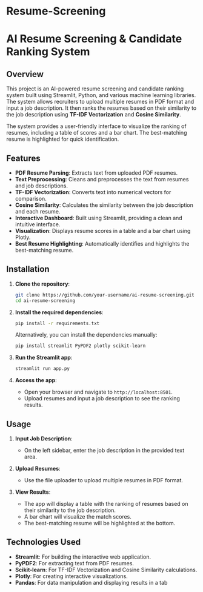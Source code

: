 # Resume-Screening
# AI Resume Screening & Candidate Ranking System

## Overview

This project is an AI-powered resume screening and candidate ranking system built using Streamlit, Python, and various machine learning libraries. The system allows recruiters to upload multiple resumes in PDF format and input a job description. It then ranks the resumes based on their similarity to the job description using **TF-IDF Vectorization** and **Cosine Similarity**.

The system provides a user-friendly interface to visualize the ranking of resumes, including a table of scores and a bar chart. The best-matching resume is highlighted for quick identification.

## Features

- **PDF Resume Parsing**: Extracts text from uploaded PDF resumes.
- **Text Preprocessing**: Cleans and preprocesses the text from resumes and job descriptions.
- **TF-IDF Vectorization**: Converts text into numerical vectors for comparison.
- **Cosine Similarity**: Calculates the similarity between the job description and each resume.
- **Interactive Dashboard**: Built using Streamlit, providing a clean and intuitive interface.
- **Visualization**: Displays resume scores in a table and a bar chart using Plotly.
- **Best Resume Highlighting**: Automatically identifies and highlights the best-matching resume.

## Installation

1. **Clone the repository**:
   ```bash
   git clone https://github.com/your-username/ai-resume-screening.git
   cd ai-resume-screening
   ```

2. **Install the required dependencies**:
   ```bash
   pip install -r requirements.txt
   ```

   Alternatively, you can install the dependencies manually:
   ```bash
   pip install streamlit PyPDF2 plotly scikit-learn
   ```

3. **Run the Streamlit app**:
   ```bash
   streamlit run app.py
   ```

4. **Access the app**:
   - Open your browser and navigate to `http://localhost:8501`.
   - Upload resumes and input a job description to see the ranking results.

## Usage

1. **Input Job Description**:
   - On the left sidebar, enter the job description in the provided text area.

2. **Upload Resumes**:
   - Use the file uploader to upload multiple resumes in PDF format.

3. **View Results**:
   - The app will display a table with the ranking of resumes based on their similarity to the job description.
   - A bar chart will visualize the match scores.
   - The best-matching resume will be highlighted at the bottom.

## Technologies Used

- **Streamlit**: For building the interactive web application.
- **PyPDF2**: For extracting text from PDF resumes.
- **Scikit-learn**: For TF-IDF Vectorization and Cosine Similarity calculations.
- **Plotly**: For creating interactive visualizations.
- **Pandas**: For data manipulation and displaying results in a tab
